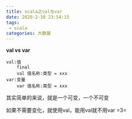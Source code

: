 ```yaml
---
title: scala之val与var
date: 2020-2-10 23:54:15
tags:
 - scala
categories: 大数据
---
```


**val vs var**

```
val:值
	final
	val 值名称:类型 = xxx
var:变量
	var 值名称:类型 = xxx
```

其实简单的来说，就是一个可变，一个不可变

如果不需要变化，就使用val，能用val就不用var =3=